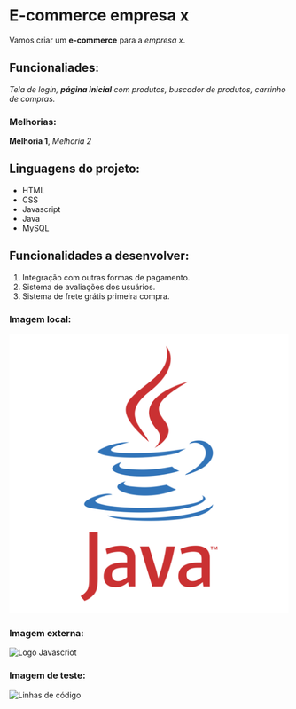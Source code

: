 # E-commerce empresa x

Vamos criar um **e-commerce** para a *empresa x*.

## Funcionaliades: 

*Tela de login, **página inicial** com produtos, buscador de produtos, carrinho de compras.*

### Melhorias:

__Melhoria 1__, _Melhoria 2_

## Linguagens do projeto:

* HTML
* CSS
* Javascript
* Java
* MySQL

## Funcionalidades a desenvolver:

1. Integração com outras formas de pagamento.
2. Sistema de avaliações dos usuários.
3. Sistema de frete grátis primeira compra.

### Imagem local:

![Logo Java](./img/java-logo.png)

### Imagem externa:

![Logo Javascriot](https://upload.wikimedia.org/wikipedia/commons/6/6a/JavaScript-logo.png)

### Imagem de teste:

![Linhas de código](https://searchengineland.com/wp-content/seloads/2020/03/code-SS_634574354-1920x1080-1.jpg)